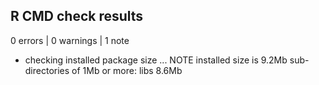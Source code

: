 ## R CMD check results

0 errors | 0 warnings | 1 note

* checking installed package size ... NOTE
  installed size is  9.2Mb
  sub-directories of 1Mb or more:
    libs   8.6Mb